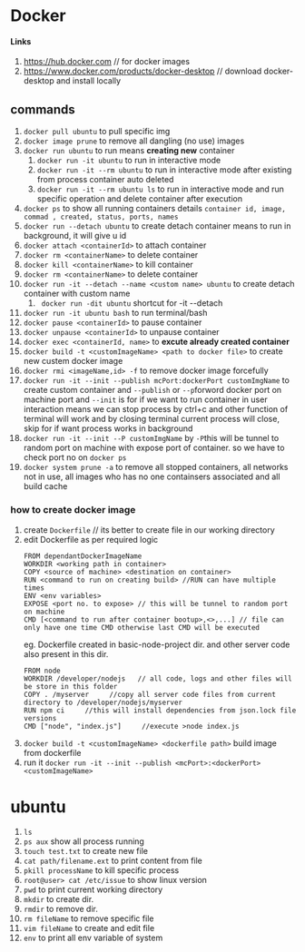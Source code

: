 #         Docker

#### Links
1. https://hub.docker.com  // for docker images
2. https://www.docker.com/products/docker-desktop // download docker-desktop and install locally

## commands
1. ```docker pull ubuntu``` to pull specific img
2. ```docker image prune``` to remove all dangling (no use) images
3. ```docker run ubuntu``` to run means **creating new** container
   1. ```docker run -it ubuntu``` to run in interactive mode
   2. ```docker run -it --rm ubuntu``` to run in interactive mode after existing from process container auto deleted
   3. ```docker run -it --rm ubuntu ls``` to run in interactive mode and run specific operation and delete container after execution
4. ```docker ps``` to show all running containers details ```container id, image, commad , created, status, ports, names```
5. ```docker run --detach ubuntu``` to create detach container means to run in background, it will give u id
6. ```docker attach <containerId>``` to attach container
7. ```docker rm <containerName>``` to delete container
8. ```docker kill <containerName>``` to kill container
9. ```docker rm <containerName>``` to delete container
10. ```docker run -it --detach --name <custom name> ubuntu``` to create detach container with custom name
    1. ``` docker run -dit ubuntu``` shortcut for -it --detach
11. ```docker run -it ubuntu bash``` to run terminal/bash
12. ```docker pause <containerId>``` to pause container
13. ```docker unpause <containerId>``` to unpause container
14. ```docker exec <containerId, name>``` to **excute already created container**
15. ```docker build -t <customImageName> <path to docker file>``` to create new custem docker image
16. ```docker rmi <imageName,id> -f``` to remove docker image forcefully
17. ```docker run -it --init --publish mcPort:dockerPort customImgName``` to create custom container and ```--publish``` or ```--p```forword docker port on machine port and ```--init``` is for if we want to run container in user interaction means we can stop process by ctrl+c and other function of terminal will work and by closing terminal current process will close, skip for if want process works in background
18.  ```docker run -it --init --P customImgName``` by ```-P```this will be tunnel to random port on machine with expose port of container. so we have to check port no on ```docker ps```
19. ```docker system prune -a``` to remove all stopped containers, all networks not in use, all images who has no one containsers associated and all build cache

### how to create docker image
1. create ```Dockerfile``` // its better to create file in our working directory
2. edit Dockerfile as per required logic
      ```
      FROM dependantDockerImageName
      WORKDIR <working path in container>
      COPY <source of machine> <destination on container>
      RUN <command to run on creating build> //RUN can have multiple times
      ENV <env variables>
      EXPOSE <port no. to expose> // this will be tunnel to random port on machine
      CMD [<command to run after container bootup>,<>,...] // file can only have one time CMD otherwise last CMD will be executed
      ```
   eg. Dockerfile created in basic-node-project dir. and other server code also present in this dir.
      ```
      FROM node
      WORKDIR /developer/nodejs   // all code, logs and other files will be store in this folder
      COPY . /myserver     //copy all server code files from current directory to /developer/nodejs/myserver
      RUN npm ci     //this will install dependencies from json.lock file versions
      CMD ["node", "index.js"]     //execute >node index.js
      ```
3. ```docker build -t <customImageName> <dockerfile path>``` build image from dockerfile
4. run it ```docker run -it --init --publish <mcPort>:<dockerPort> <customImageName>```

# ubuntu
1. ```ls```
2. ```ps aux``` show all process running
3. ```touch test.txt``` to create new file
4. ```cat path/filename.ext``` to print content from file
5. ```pkill processName``` to kill specific process
6. ```root@user> cat /etc/issue``` to show linux version
7. ```pwd``` to print current working directory
8. ```mkdir``` to create dir.
9. ```rmdir``` to remove dir.
10. ```rm fileName``` to remove specific file
11. ```vim fileName``` to create and edit file
12. ```env``` to print all env variable of system
